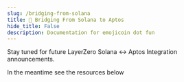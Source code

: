 ```yaml
---
slug: /bridging-from-solana
title: 🌈 Bridging From Solana to Aptos
hide_title: False
description: Documentation for emojicoin dot fun
---
```


Stay tuned for future LayerZero Solana ↔️ Aptos Integration announcements.

In the meantime see the resources below